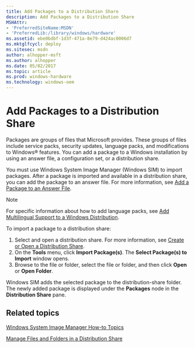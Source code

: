 ```yaml
---
title: Add Packages to a Distribution Share
description: Add Packages to a Distribution Share
MSHAttr:
- 'PreferredSiteName:MSDN'
- 'PreferredLib:/library/windows/hardware'
ms.assetid: ebe0bdbf-1d3f-471a-8e79-d424ac0006d7
ms.mktglfcycl: deploy
ms.sitesec: msdn
author: alhopper-msft
ms.author: alhopper
ms.date: 05/02/2017
ms.topic: article
ms.prod: windows-hardware
ms.technology: windows-oem
---
```

# Add Packages to a Distribution Share

Packages are groups of files that Microsoft provides. These groups of files include service packs, security updates, language packs, and modifications to Windows® features. You can add a package to a Windows installation by using an answer file, a configuration set, or a distribution share.

You must use Windows System Image Manager (Windows SIM) to import packages. After a package is imported and available in a distribution share, you can add the package to an answer file. For more information, see [Add a Package to an Answer File](add-a-package-to-an-answer-file.md).

> [!Note]
> For specific information about how to add language packs, see [Add Multilingual Support to a Windows Distribution](https://docs.microsoft.com/en-us/windows-hardware/manufacture/desktop/add-multilingual-support-to-a-windows-distribution).

To import a package to a distribution share:

1. Select and open a distribution share. For more information, see [Create or Open a Distribution Share](create-or-open-a-distribution-share.md).
1. On the **Tools** menu, click **Import Package(s)**. The **Select Package(s) to Import** window opens.
1. Browse to the file or folder, select the file or folder, and then click **Open** or **Open Folder**.

Windows SIM adds the selected package to the distribution-share folder. The newly added package is displayed under the **Packages** node in the **Distribution Share** pane.

## Related topics

[Windows System Image Manager How-to Topics](windows-system-image-manager-how-to-topics.md)

[Manage Files and Folders in a Distribution Share](manage-files-and-folders-in-a-distribution-share.md)
